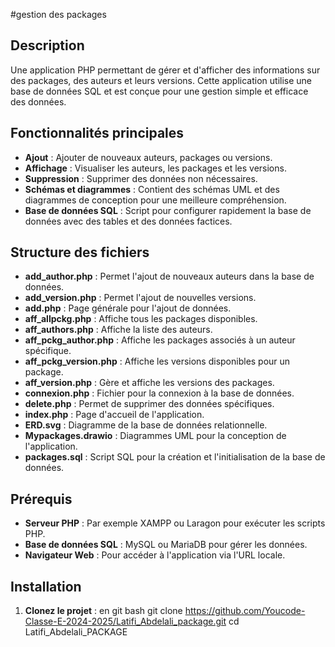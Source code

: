 #gestion des packages
## Description
Une application PHP permettant de gérer et d'afficher des informations sur des packages, des auteurs et leurs versions. Cette application utilise une base de données SQL et est conçue pour une gestion simple et efficace des données.

## Fonctionnalités principales
- **Ajout** : Ajouter de nouveaux auteurs, packages ou versions.
- **Affichage** : Visualiser les auteurs, les packages et les versions.
- **Suppression** : Supprimer des données non nécessaires.
- **Schémas et diagrammes** : Contient des schémas UML et des diagrammes de conception pour une meilleure compréhension.
- **Base de données SQL** : Script pour configurer rapidement la base de données avec des tables et des données factices.

## Structure des fichiers
- **add_author.php** : Permet l'ajout de nouveaux auteurs dans la base de données.
- **add_version.php** : Permet l'ajout de nouvelles versions.
- **add.php** : Page générale pour l'ajout de données.
- **aff_allpckg.php** : Affiche tous les packages disponibles.
- **aff_authors.php** : Affiche la liste des auteurs.
- **aff_pckg_author.php** : Affiche les packages associés à un auteur spécifique.
- **aff_pckg_version.php** : Affiche les versions disponibles pour un package.
- **aff_version.php** : Gère et affiche les versions des packages.
- **connexion.php** : Fichier pour la connexion à la base de données.
- **delete.php** : Permet de supprimer des données spécifiques.
- **index.php** : Page d'accueil de l'application.
- **ERD.svg** : Diagramme de la base de données relationnelle.
- **Mypackages.drawio** : Diagrammes UML pour la conception de l'application.
- **packages.sql** : Script SQL pour la création et l'initialisation de la base de données.

## Prérequis
- **Serveur PHP** : Par exemple XAMPP ou Laragon pour exécuter les scripts PHP.
- **Base de données SQL** : MySQL ou MariaDB pour gérer les données.
- **Navigateur Web** : Pour accéder à l'application via l'URL locale.

## Installation
1. **Clonez le projet** :
en git bash
   git clone https://github.com/Youcode-Classe-E-2024-2025/Latifi_Abdelali_package.git
   cd Latifi_Abdelali_PACKAGE
